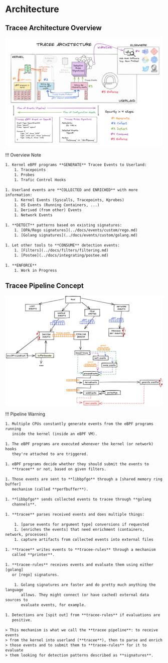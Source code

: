 # Architecture

## Tracee Architecture Overview

![Architecture](../images/architecture.png)

!!! Overview Note

    1. Kernel eBPF programs **GENERATE** Tracee Events to Userland:
        1. Tracepoints
        1. Probes
        1. Trafic Control Hooks
    
    1. Userland events are **COLLECTED and ENRICHED** with more information:
        1. Kernel Events (Syscalls, Tracepoints, Kprobes)
        1. OS Events (Running Containers, ...)
        1. Derived (from other) Events
        1. Network Events
        
    1. **DETECT** patterns based on existing signatures:
        1. [OPA/Rego signatures](../docs/events/custom/rego.md)
        1. [Golang signatures](../docs/events/custom/golang.md)
        
    1. Let other tools to **CONSUME** detection events:
        1. [Filters](../docs/filters/filtering.md)
        1. [Postee](../docs/integrating/postee.md)
    
    1. **ENFORCE**
        1. Work in Progress

## Tracee Pipeline Concept

![Tracee Pipeline](../images/tracee-pipeline-overview.png)

!!! Pipeline Warning

    1. Multiple CPUs constantly generate events from the eBPF programs running
       inside the kernel (inside an eBPF VM).
    
    1. The eBPF programs are executed whenever the kernel (or network) hooks
       they're attached to are triggered.
    
    1. eBPF programs decide whether they should submit the events to
       **tracee** or not, based on given filters.
    
    1. Those events are sent to **libbpfgo** through a [shared memory ring buffer]
       mechanism (called **perfbuffer**).
    
    1. **libbpfgo** sends collected events to tracee through **golang
       channels**.
    
    1. **tracee** parses received events and does multiple things:
    
        1. [parse events for argument type] conversions if requested
        1. [enriches the events] that need enrichment (containers, network, processes)
        1. capture artifacts from collected events into external files
    
    1. **tracee** writes events to **tracee-rules** through a mechanism
       called **printer**.
    
    1. **tracee-rules** receives events and evaluate them using either [golang]
       or [rego] signatures.
    
        1. Golang signatures are faster and do pretty much anything the language
           allows. They might connect (or have cached) external data sources to
           evaluate events, for example.
    
    1. Detections are [spit out] from **tracee-rules** if evaluations are
       positive.
    
    > This mechanism is what we call the **tracee pipeline**: to receive events
    > from the kernel into userland (**tracee**), then to parse and enrich
    > those events and to submit them to **tracee-rules** for it to evaluate
    > them looking for detection patterns described as **signatures**.

[parse events for argument type]: ./../docs/outputs/output-options.md
[enriches the events]: ./../docs/integrating/container-engines.md
[golang]: ./../docs/events/custom/golang.md
[rego]: ./../docs/events/custom/rego.md
[spit out]: ./../docs/integrating/webhook.md
 
